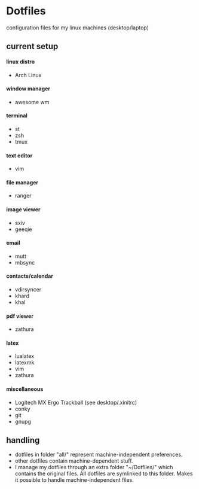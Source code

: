 # Dotfiles
configuration files for my linux machines (desktop/laptop)


## current setup

#### linux distro
- Arch Linux

#### window manager
- awesome wm

#### terminal
- st
- zsh
- tmux

#### text editor
- vim

#### file manager
- ranger

#### image viewer
- sxiv
- geeqie

#### email
- mutt
- mbsync

#### contacts/calendar
- vdirsyncer
- khard
- khal

#### pdf viewer
- zathura

#### latex
- lualatex
- latexmk
- vim
- zathura

####  miscellaneous
- Logitech MX Ergo Trackball (see desktop/.xinitrc)
- conky
- git
- gnupg


## handling

- dotfiles in folder "all/" represent machine-independent
  preferences.
- other dotfiles contain machine-dependent stuff.
- I manage my dotfiles through an extra folder "~/Dotfiles/" 
  which contains the original files. All dotfiles are
  symlinked to this folder. Makes it possible to handle 
  machine-independent files.

